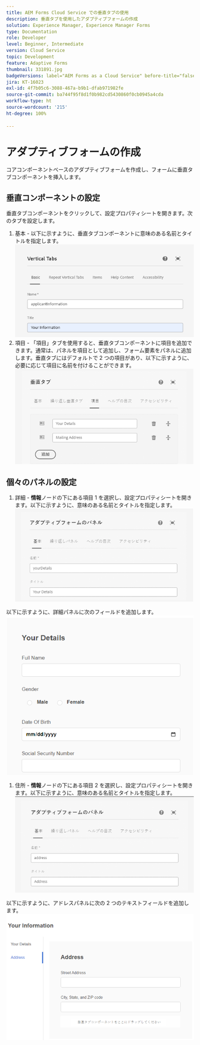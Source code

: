 ```yaml
---
title: AEM Forms Cloud Service での垂直タブの使用
description: 垂直タブを使用したアダプティブフォームの作成
solution: Experience Manager, Experience Manager Forms
type: Documentation
role: Developer
level: Beginner, Intermediate
version: Cloud Service
topic: Development
feature: Adaptive Forms
thumbnail: 331891.jpg
badgeVersions: label="AEM Forms as a Cloud Service" before-title="false"
jira: KT-16023
exl-id: 4f7b05c6-3088-467a-b9b1-dfab971982fe
source-git-commit: ba744f95f8d1f0b982cd5430860f0cb0945a4cda
workflow-type: ht
source-wordcount: '215'
ht-degree: 100%

---
```


# アダプティブフォームの作成

コアコンポーネントベースのアダプティブフォームを作成し、フォームに垂直タブコンポーネントを挿入します。

## 垂直コンポーネントの設定

垂直タブコンポーネントをクリックして、設定プロパティシートを開きます。次のタブを設定します。

1. 基本 - 以下に示すように、垂直タブコンポーネントに意味のある名前とタイトルを指定します。
   ![vertical-tabs-1](assets/vertical-tabs-1.png)
1. 項目 - 「項目」タブを使用すると、垂直タブコンポーネントに項目を追加できます。通常は、パネルを項目として追加し、フォーム要素をパネルに追加します。垂直タブにはデフォルトで 2 つの項目があり、以下に示すように、必要に応じて項目に名前を付けることができます。
   ![vertical-tabs-2](assets/vertical-tabs-2.png)

## 個々のパネルの設定

1. 詳細 - **情報**ノードの下にある項目 1 を選択し、設定プロパティシートを開きます。以下に示すように、意味のある名前とタイトルを指定します。
   ![vertical-tabs-3](assets/vertical-tabs-3.png)

以下に示すように、詳細パネルに次のフィールドを追加します。
![vertical-tabs-4](assets/vertical-tabs-4.png)

1. 住所 - **情報**ノードの下にある項目 2 を選択し、設定プロパティシートを開きます。以下に示すように、意味のある名前とタイトルを指定します。
   ![vertical-tabs-6](assets/vertical-tabs-6.png)

以下に示すように、アドレスパネルに次の 2 つのテキストフィールドを追加します。
![vertical-tabs-5](assets/vertical-tabs-5.png)
